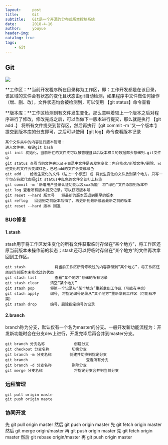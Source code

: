 ```yaml
---
layout:     post
title:      Git
subtitle:   Git是一个开源的分布式版本控制系统
date:       2018-4-16
author:		youyue
header-img: 
catalog: true
tags:
    - Git
---
```

## Git
![](https://images2018.cnblogs.com/blog/1236395/201804/1236395-20180412210326584-396073542.png)

**工作区：**当前开发程序所在目录称为工作区，即：工作开发都是在该目录，该区域的文件会有状态的变化且状态由git自动检测，如果程序中文件做任何操作（增、删、改），文件状态均会被检测到，可以使用 【git status】命令查看        

**版本库：**工作区检测到有文件发生变化，那么意味着较上一个版本之后对程序进行了修改，修改完成之后，可以当做下一版本进行提交，那么就是执行 【git add .】 将所有文件提交到暂存区，然后再执行【git commit -m '又一个版本'】提交到版本库的分支即可，之后可以使用【git log】命令查看版本记录   
```
某个文件夹中的内容进行版本管理：
进入文件夹，右键git bash
git init 初始化，当前所在的文件夹可以被管理且以后版本相关的数据都会存储到.git文件中
git status 查看当前文件夹以及子目录中文件是否发生变化：内容修改/新增文件/删除，已经变化的文件会变成红色，已经add的文件会变成绿色
git add .  给发生变化的文件（贴上一个标签）或 将发生变化的文件放到某个地方，只写一个句点符就代表把git status中红色的文件全部打上标签
git commit -m '新增用户登录认证功能以及xxx功能' 将“绿色”文件添加到版本中
git log 查看所有版本提交记录，可以获取版本号
git reset --hard 版本号   将最新的版本回退到更早的版本
git reflog   回退到之前版本后悔了，再更新到最新或者最新之前的版本
git reset --hard 版本 回退    
```

### BUG修复
#### 1.stash
stash用于将工作区发生变化的所有文件获取临时存储在“某个地方”，将工作区还原当前版本未操作前的状态；stash还可以将临时存储在“某个地方”的文件再次拿回到工作区。
```
git stash             将当前工作区所有修改过的内容存储到“某个地方”，将工作区还原到当前版本未修改过的状态
git stash list        查看“某个地方”存储的所有记录
git stash clear     清空“某个地方”
git stash pop       将第一个记录从“某个地方”重新拿到工作区（可能有冲突）
git stash apply     编号, 将指定编号记录从“某个地方”重新拿到工作区（可能有冲突） 
git stash drop      编号，删除指定编号的记录
```
#### 2.branch
branch称为分支，默认仅有一个名为master的分支。一般开发新功能流程为：开发新功能时会在分支dev上进行，开发完毕后再合并到master分支。
```
git branch 分支名称             创建分支
git checkout 分支名称          切换分支
git branch -m 分支名称        创建并切换到指定分支
git branch                          查看所有分支
git branch -d 分支名称         删除分支
git merge 分支名称              将指定分支合并到当前分支
```

### 远程管理
```
git pull origin maste 
git push origin maste 
```
### 协同开发
先 git pull origin master   然后 git push origin master
先 git fetch origin master 然后 git merge origin/master   再 git push origin master
先 git fetch origin master 然后 git rebase origin/master  再 git push origin master
